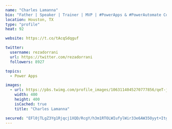 ```yaml
---
name: "Charles Lamanna"
bio: "Father | Speaker | Trainer | MVP | #PowerApps & #PowerAutomate Community Super User | YouTuber Right-pointing triangle http://youtube.com/c/rezadorrani | Learn - Share - Clockwise rightwards and leftwards open circle arrows"
location: Houston, TX
type: "profile"
heat: 92

website: https://t.co/tAcqSdqguf

twitter:
  username: rezadorrani
  url: https://twitter.com/rezadorrani
  followers: 8927

topics:
  - Power Apps

images:
  - url: https://pbs.twimg.com/profile_images/1063114045270777856/qeT-jpWr_400x400.jpg
    width: 400
    height: 400
    isCached: true
    title: "Charles Lamanna"

secured: "EFl0jTLgZ3Yg1Rjqcj1XQD/RcgY/h3m1RTOLWIufylWir33e6AW35Oyyt+Itg16T3cwSsHP6YXZb/kF5r3JWyaXC3PChsJjKZr8K/ekswqqOFgSj9ydOxAi6DF3xGHZBzuJHB/seFNVqMsBu52eibx9IOTQA83XmY7Qkb0u/5zQgVDs77N3o2O+KYetm416X0d8ge4D+m5Lb1uzPDa1KuXraj0LSLe0yYYR0UZd/jnhgTxG6LdCifbWLyvLCx/A7IuL6brDQkuKzgtG7d5cFOKSj2QvfBH0S6Chv4nd36nJX0HKgrCcL92ihCaEdv7Nd0IltjsIgD/U9f5En4fe0wPbTqHscUtbC9tSfO2G4g4CjHL0gj2z2E60pUWwox2202uO7Yq3TMUbLwObvbIgspThfykgiMR5QEE2B39diIVk=;2P2dL8j7Q26JE9J2K6AOhQ=="
---
```


